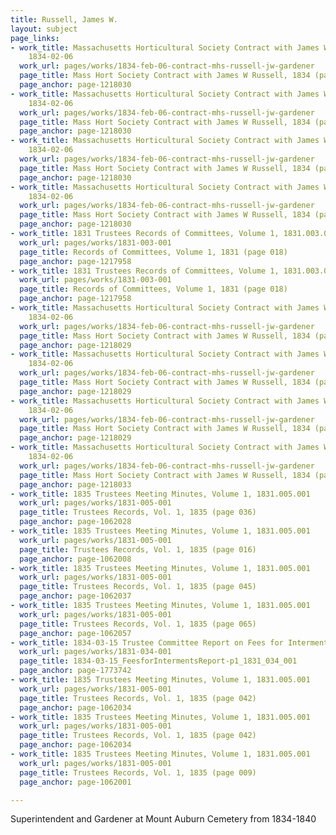 ```yaml
---
title: Russell, James W.
layout: subject
page_links:
- work_title: Massachusetts Horticultural Society Contract with James W Russell, Gardener,
    1834-02-06
  work_url: pages/works/1834-feb-06-contract-mhs-russell-jw-gardener
  page_title: Mass Hort Society Contract with James W Russell, 1834 (page 002)
  page_anchor: page-1218030
- work_title: Massachusetts Horticultural Society Contract with James W Russell, Gardener,
    1834-02-06
  work_url: pages/works/1834-feb-06-contract-mhs-russell-jw-gardener
  page_title: Mass Hort Society Contract with James W Russell, 1834 (page 002)
  page_anchor: page-1218030
- work_title: Massachusetts Horticultural Society Contract with James W Russell, Gardener,
    1834-02-06
  work_url: pages/works/1834-feb-06-contract-mhs-russell-jw-gardener
  page_title: Mass Hort Society Contract with James W Russell, 1834 (page 002)
  page_anchor: page-1218030
- work_title: Massachusetts Horticultural Society Contract with James W Russell, Gardener,
    1834-02-06
  work_url: pages/works/1834-feb-06-contract-mhs-russell-jw-gardener
  page_title: Mass Hort Society Contract with James W Russell, 1834 (page 002)
  page_anchor: page-1218030
- work_title: 1831 Trustees Records of Committees, Volume 1, 1831.003.001
  work_url: pages/works/1831-003-001
  page_title: Records of Committees, Volume 1, 1831 (page 018)
  page_anchor: page-1217958
- work_title: 1831 Trustees Records of Committees, Volume 1, 1831.003.001
  work_url: pages/works/1831-003-001
  page_title: Records of Committees, Volume 1, 1831 (page 018)
  page_anchor: page-1217958
- work_title: Massachusetts Horticultural Society Contract with James W Russell, Gardener,
    1834-02-06
  work_url: pages/works/1834-feb-06-contract-mhs-russell-jw-gardener
  page_title: Mass Hort Society Contract with James W Russell, 1834 (page 001)
  page_anchor: page-1218029
- work_title: Massachusetts Horticultural Society Contract with James W Russell, Gardener,
    1834-02-06
  work_url: pages/works/1834-feb-06-contract-mhs-russell-jw-gardener
  page_title: Mass Hort Society Contract with James W Russell, 1834 (page 001)
  page_anchor: page-1218029
- work_title: Massachusetts Horticultural Society Contract with James W Russell, Gardener,
    1834-02-06
  work_url: pages/works/1834-feb-06-contract-mhs-russell-jw-gardener
  page_title: Mass Hort Society Contract with James W Russell, 1834 (page 001)
  page_anchor: page-1218029
- work_title: Massachusetts Horticultural Society Contract with James W Russell, Gardener,
    1834-02-06
  work_url: pages/works/1834-feb-06-contract-mhs-russell-jw-gardener
  page_title: Mass Hort Society Contract with James W Russell, 1834 (page 005)
  page_anchor: page-1218033
- work_title: 1835 Trustees Meeting Minutes, Volume 1, 1831.005.001
  work_url: pages/works/1831-005-001
  page_title: Trustees Records, Vol. 1, 1835 (page 036)
  page_anchor: page-1062028
- work_title: 1835 Trustees Meeting Minutes, Volume 1, 1831.005.001
  work_url: pages/works/1831-005-001
  page_title: Trustees Records, Vol. 1, 1835 (page 016)
  page_anchor: page-1062008
- work_title: 1835 Trustees Meeting Minutes, Volume 1, 1831.005.001
  work_url: pages/works/1831-005-001
  page_title: Trustees Records, Vol. 1, 1835 (page 045)
  page_anchor: page-1062037
- work_title: 1835 Trustees Meeting Minutes, Volume 1, 1831.005.001
  work_url: pages/works/1831-005-001
  page_title: Trustees Records, Vol. 1, 1835 (page 065)
  page_anchor: page-1062057
- work_title: 1834-03-15 Trustee Committee Report on Fees for Interments, 1831.034.001
  work_url: pages/works/1831-034-001
  page_title: 1834-03-15_FeesforIntermentsReport-p1_1831_034_001
  page_anchor: page-1773742
- work_title: 1835 Trustees Meeting Minutes, Volume 1, 1831.005.001
  work_url: pages/works/1831-005-001
  page_title: Trustees Records, Vol. 1, 1835 (page 042)
  page_anchor: page-1062034
- work_title: 1835 Trustees Meeting Minutes, Volume 1, 1831.005.001
  work_url: pages/works/1831-005-001
  page_title: Trustees Records, Vol. 1, 1835 (page 042)
  page_anchor: page-1062034
- work_title: 1835 Trustees Meeting Minutes, Volume 1, 1831.005.001
  work_url: pages/works/1831-005-001
  page_title: Trustees Records, Vol. 1, 1835 (page 009)
  page_anchor: page-1062001

---
```

<p>Superintendent and Gardener at Mount Auburn Cemetery from 1834-1840</p>